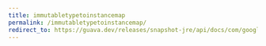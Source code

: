 ```yaml
---
title: immutabletypetoinstancemap
permalink: /immutabletypetoinstancemap/
redirect_to: https://guava.dev/releases/snapshot-jre/api/docs/com/google/common/reflect/ImmutableTypeToInstanceMap.html
---
```

